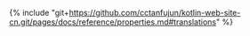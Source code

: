 {% include "git+https://github.com/cctanfujun/kotlin-web-site-cn.git/pages/docs/reference/properties.md#translations" %}
